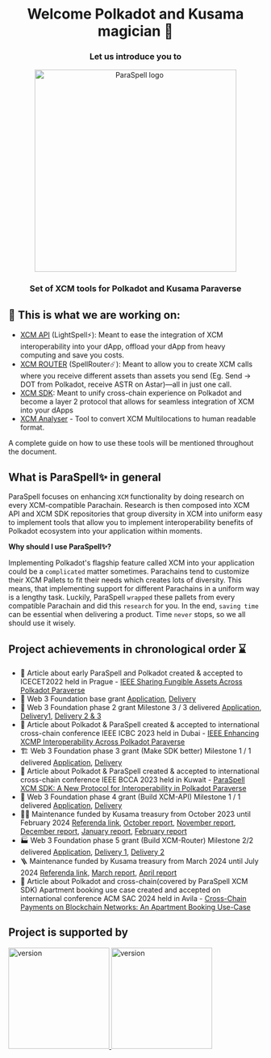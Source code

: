 <h1 align="center">
Welcome Polkadot and Kusama magician 👋
</h1>

<h3 align="center">
Let us introduce you to 
</h3>

<p align="center">
<img width="400" alt="ParaSpell logo" src="https://user-images.githubusercontent.com/55763425/251588903-bcf72b05-bdf7-46d8-b804-16b0e3236792.png">
</p>

<h3 align="center">
Set of XCM tools for Polkadot and Kusama Paraverse
</h3>

## 🧰 This is what we are working on:
- [XCM API](https://github.com/paraspell/xcm-tools/tree/main/apps/xcm-api) (LightSpell⚡️): Meant to ease the integration of XCM interoperability into your dApp, offload your dApp from heavy computing and save you costs.
- [XCM ROUTER](https://github.com/paraspell/xcm-tools/tree/main/packages/xcm-router) (SpellRouter☄️): Meant to allow you to create XCM calls where you receive different assets than assets you send (Eg. Send -> DOT from Polkadot, receive ASTR on Astar)—all in just one call.
- [XCM SDK](https://github.com/paraspell/xcm-tools/tree/main/packages/sdk): Meant to unify cross-chain experience on Polkadot and become a layer 2 protocol that allows for seamless integration of XCM into your dApps
- [XCM Analyser](https://github.com/paraspell/xcm-tools/tree/main/packages/xcm-analyser) - Tool to convert XCM Multilocations to human readable format.

A complete guide on how to use these tools will be mentioned throughout the document.


## What is ParaSpell✨ in general

ParaSpell focuses on enhancing `XCM` functionality by doing research on every XCM-compatible Parachain. Research is then composed into XCM API and XCM SDK repositories that group diversity in XCM into uniform easy to implement tools that allow you to implement interoperability benefits of Polkadot ecosystem into your application within moments.

**Why should I use ParaSpell✨?**

Implementing Polkadot's flagship feature called XCM into your application could be a `complicated` matter sometimes. Parachains tend to customize their XCM Pallets to fit their needs which creates lots of diversity. This means, that implementing support for different Parachains in a uniform way is a lengthy task. Luckily, ParaSpell `wrapped` these pallets from every compatible Parachain and did this `research` for you. In the end, `saving time` can be essential when delivering a product. Time `never` stops, so we all should use it wisely.


## Project achievements in chronological order ⌛️

- 📙 Article about early ParaSpell and Polkadot created & accepted to ICECET2022 held in Prague - [IEEE Sharing Fungible Assets Across Polkadot Paraverse](https://ieeexplore.ieee.org/document/9872938/)
- 🎈 Web 3 Foundation base grant [Application](https://github.com/w3f/Grants-Program/pull/1118), [Delivery](https://github.com/w3f/Grant-Milestone-Delivery/pull/584)
- 🔭 Web 3 Foundation phase 2 grant Milestone 3 / 3 delivered [Application](https://github.com/w3f/Grants-Program/pull/1245), [Delivery1](https://github.com/w3f/Grant-Milestone-Delivery/pull/670), [Delivery 2 & 3](https://github.com/w3f/Grant-Milestone-Delivery/pull/715) 
- 📕  Article about Polkadot & ParaSpell created & accepted to international cross-chain conference IEEE ICBC 2023 held in Dubai - [IEEE Enhancing XCMP Interoperability Across Polkadot Paraverse](https://ieeexplore.ieee.org/document/10174872)
- 🏗️ Web 3  Foundation phase 3 grant (Make SDK better) Milestone 1 / 1 delivered [Application](https://github.com/w3f/Grants-Program/pull/1589), [Delivery](https://github.com/w3f/Grant-Milestone-Delivery/pull/836)
- 📘 Article about Polkadot & ParaSpell created & accepted to international cross-chain conference IEEE BCCA 2023 held in Kuwait - [ParaSpell XCM SDK: A New Protocol for Interoperability in Polkadot Paraverse](https://ieeexplore.ieee.org/document/10338906)
- 🚀 Web 3 Foundation phase 4 grant (Build XCM-API) Milestone 1 / 1 delivered [Application](https://github.com/w3f/Grants-Program/pull/1817), [Delivery](https://github.com/w3f/Grant-Milestone-Delivery/pull/972)
- 👷‍♂️ Maintenance funded by Kusama treasury from October 2023 until February 2024 [Referenda link](https://kusama.polkassembly.io/referenda/277), [October report](https://docs.google.com/document/d/1Rb6bfs81AWToxt9GOe5vuIuCRlWVSHvxrmmOiOqH4K8/edit), [November report](https://docs.google.com/document/d/1NTVf0S5AD3wIa669mtEBK5up4FQCTcaVMBnkwgzHVGg/edit?usp=sharing), [December report](https://docs.google.com/document/d/1zgADoI0327V8VdMEvz19k2JqmgpSCJz0mHLB15c3gbE/edit?usp=sharing), [January report](https://docs.google.com/document/d/1RSqI2pbVrtRhbDB_s1BX3TEudDj3f3KLNAyPGD1U8RU/edit?usp=sharing), [February report](https://docs.google.com/document/d/1rD0pZ9tpFEkpHYeKskaQ_WGt_Z4BXgv7XGDI73moLGY/edit?usp=sharing)
- 🏭 Web 3 Foundation phase 5 grant (Build XCM-Router) Milestone 2/2 delivered [Application](https://github.com/w3f/Grants-Program/pull/2057), [Delivery 1](https://github.com/w3f/Grant-Milestone-Delivery/pull/1081), [Delivery 2](https://github.com/w3f/Grant-Milestone-Delivery/pull/1087)
- 🪜 Maintenance funded by Kusama treasury from March 2024 until July 2024 [Referenda link](https://kusama.polkassembly.io/referenda/344 ), [March report](https://docs.google.com/document/d/1AAukuZ-H2ecb1kahwO5beMHL5dKo74OC5JA-przJgqA/edit?usp=sharing), [April report](https://docs.google.com/document/d/15cRKcqdNAJFhpfon4brvIKpaJoomnFIET2eI9AgYlIo/edit?usp=sharing)
- 📗 Article about Polkadot and cross-chain(covered by ParaSpell XCM SDK) Apartment booking use case created and accepted on international conference ACM SAC 2024 held in Avila - [Cross-Chain Payments on Blockchain Networks: An Apartment Booking Use-Case](https://dl.acm.org/doi/10.1145/3605098.3636137)

## Project is supported by

<div>
 <p>
    <a href="https://github.com/w3f/Grants-Program/pull/1245">
      <img width="200" alt="version" src="https://user-images.githubusercontent.com/55763425/211145923-f7ee2a57-3e63-4b7d-9674-2da9db46b2ee.png" />
    </a>
    <a href="https://kusama.subsquare.io/referenda/277">
      <img width="200" alt="version" src="https://github.com/paraspell/xcm-sdk/assets/55763425/9ed74ebe-9b29-4efd-8e3e-7467ac4caed6" />
    </a>
 </p>
</div>
